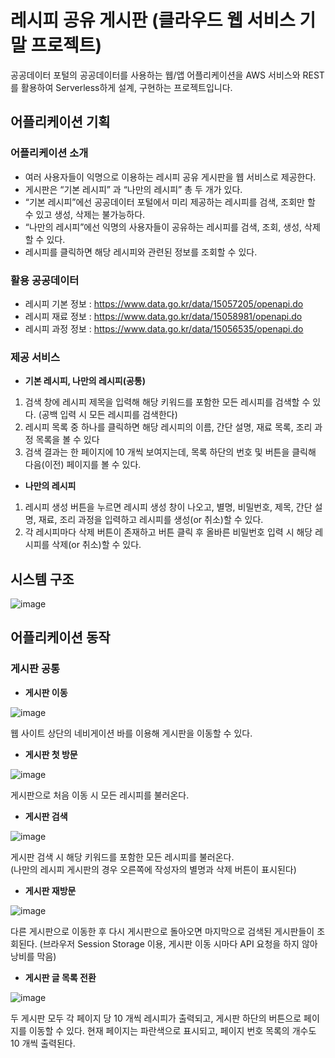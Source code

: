 # 레시피 공유 게시판 (클라우드 웹 서비스 기말 프로젝트)
공공데이터 포털의 공공데이터를 사용하는 웹/앱 어플리케이션을 AWS 서비스와 REST를 활용하여 Serverless하게 설계, 구현하는 프로젝트입니다.
## 어플리케이션 기획
### 어플리케이션 소개
- 여러 사용자들이 익명으로 이용하는 레시피 공유 게시판을 웹 서비스로
제공한다.  
- 게시판은 “기본 레시피” 과 “나만의 레시피” 총 두 개가 있다.  
- “기본 레시피”에선 공공데이터 포털에서 미리 제공하는 레시피를 검색, 조회만 할
수 있고 생성, 삭제는 불가능하다.  
- “나만의 레시피”에선 익명의 사용자들이 공유하는 레시피를 검색, 조회, 생성,
삭제할 수 있다.  
- 레시피를 클릭하면 해당 레시피와 관련된 정보를 조회할 수 있다.  
### 활용 공공데이터
- 레시피 기본 정보 : https://www.data.go.kr/data/15057205/openapi.do
- 레시피 재료 정보 : https://www.data.go.kr/data/15058981/openapi.do
- 레시피 과정 정보 : https://www.data.go.kr/data/15056535/openapi.do
### 제공 서비스
- **기본 레시피, 나만의 레시피(공통)**
1. 검색 창에 레시피 제목을 입력해 해당 키워드를 포함한 모든 레시피를
검색할 수 있다. (공백 입력 시 모든 레시피를 검색한다)
2. 레시피 목록 중 하나를 클릭하면 해당 레시피의 이름, 간단 설명, 재료
목록, 조리 과정 목록을 볼 수 있다
3. 검색 결과는 한 페이지에 10 개씩 보여지는데, 목록 하단의 번호 및
버튼을 클릭해 다음(이전) 페이지를 볼 수 있다.

- **나만의 레시피**
1. 레시피 생성 버튼을 누르면 레시피 생성 창이 나오고, 별명, 비밀번호,
제목, 간단 설명, 재료, 조리 과정을 입력하고 레시피를 생성(or 취소)할 수
있다.
2. 각 레시피마다 삭제 버튼이 존재하고 버튼 클릭 후 올바른 비밀번호 입력
시 해당 레시피를 삭제(or 취소)할 수 있다.
## 시스템 구조
![image](https://user-images.githubusercontent.com/23518329/102706446-5109dc00-42d5-11eb-88b2-ba26786b0b0e.png)  

## 어플리케이션 동작
### 게시판 공통

- **게시판 이동**

![image](https://user-images.githubusercontent.com/23518329/102706577-6d5a4880-42d6-11eb-8964-adf87ec5d44b.png) 

웹 사이트 상단의 네비게이션 바를 이용해 게시판을 이동할 수 있다.  

- **게시판 첫 방문**

![image](https://user-images.githubusercontent.com/23518329/102706585-7cd99180-42d6-11eb-9ee0-a38b1bee75c8.png)

게시판으로 처음 이동 시 모든 레시피를 불러온다.  
- **게시판 검색**

![image](https://user-images.githubusercontent.com/23518329/102706594-8cf17100-42d6-11eb-8361-0c3ec1737461.png)

게시판 검색 시 해당 키워드를 포함한 모든 레시피를 불러온다.  
(나만의 레시피 게시판의 경우 오른쪽에 작성자의 별명과 삭제 버튼이 표시된다)  

- **게시판 재방문**

![image](https://user-images.githubusercontent.com/23518329/102706602-a0044100-42d6-11eb-8145-57a3fbb7dd65.png)

다른 게시판으로 이동한 후 다시 게시판으로 돌아오면 마지막으로 검색된 게시판들이 조회된다.  (브라우저 Session Storage 이용, 게시판 이동 시마다 API 요청을 하지 않아 낭비를 막음) 

- **게시판 글 목록 전환**

![image](https://user-images.githubusercontent.com/23518329/102706609-b5796b00-42d6-11eb-866e-e3c0fb6eb859.png)

두 게시판 모두 각 페이지 당 10 개씩 레시피가 출력되고, 게시판 하단의 버튼으로 페이지를 이동할 수 있다.  현재 페이지는 파란색으로 표시되고, 페이지
번호 목록의 개수도 10 개씩 출력된다.


